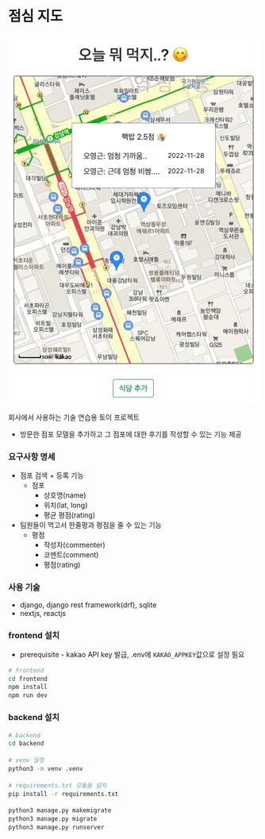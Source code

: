 # 점심 지도

![img01](./doc/images/01.png)

회사에서 사용하는 기술 연습용 토이 프로젝트

-   방문한 점포 모델을 추가하고 그 점포에 대한 후기를 작성할 수 있는 기능 제공

### 요구사항 명세

-   점포 검색 + 등록 기능
    -   점포
        -   상호명(name)
        -   위치(lat, long)
        -   평균 평점(rating)
-   팀원들이 먹고서 한줄평과 평점을 줄 수 있는 기능
    -   평점
        -   작성자(commenter)
        -   코멘트(comment)
        -   평점(rating)

### 사용 기술

-   django, django rest framework(drf), sqlite
-   nextjs, reactjs

### frontend 설치

-   prerequisite - kakao API key 발급, .env에 `KAKAO_APPKEY`값으로 설정 필요

```bash
# frontend
cd frontend
npm install
npm run dev
```

### backend 설치

```bash
# backend
cd backend

# venv 설정
python3 -m venv .venv

# requirements.txt 모듈들 설치
pip install -r requirements.txt

python3 manage.py makemigrate
python3 manage.py migrate
python3 manage.py runserver
```
